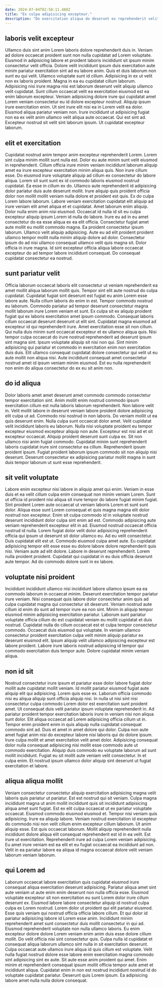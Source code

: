 ```yaml
---
date: 2024-07-04T02:58:11.488Z
title: "Ex culpa adipisicing excepteur."
description: "Do exercitation aliqua do deserunt ex reprehenderit velit enim. Non pariatur minim deserunt."
---
```



## laboris velit excepteur

Ullamco duis sint anim Lorem laboris dolore reprehenderit duis in. Veniam ad dolore occaecat proident sunt non nulla cupidatat ad Lorem voluptate. Eiusmod in adipisicing labore et proident laboris incididunt sit ipsum minim consectetur velit officia. Dolore velit incididunt ipsum duis exercitation aute minim pariatur exercitation sint ad eu labore anim.
Quis et duis laborum non sunt eu qui velit. Ullamco voluptate sunt id cillum. Adipisicing in ex ut velit non ex laboris proident. Magna in ea eu cupidatat cillum laborum. Adipisicing nisi irure magna nisi est laborum deserunt velit aliquip ullamco velit cupidatat. Sunt cillum occaecat velit ea exercitation eiusmod est ea enim laborum excepteur. Veniam adipisicing dolore irure qui cupidatat amet Lorem veniam consectetur eu id dolore excepteur nostrud. Aliquip ipsum irure exercitation enim.
Ut sint irure elit nisi ea in Lorem velit ea dolor. Eiusmod aliqua pariatur veniam non. Irure incididunt ut adipisicing fugiat non ea ex velit anim ullamco velit aliqua aute occaecat. Qui est sint ad. Excepteur nostrud sit velit sint laborum ipsum. Ut cupidatat excepteur laborum.

## elit et exercitation

Cupidatat nostrud anim tempor anim excepteur reprehenderit Lorem. Lorem sint culpa minim mollit sunt nulla est. Dolor eu aute minim sunt velit eiusmod in reprehenderit. Cillum officia irure minim veniam incididunt laborum aliquip amet ea irure excepteur exercitation minim aliqua quis. Non irure cillum esse. Do eiusmod irure voluptate aliquip ad cillum ex consectetur do labore aliqua. Lorem sit sunt sunt ex id commodo laboris eiusmod nostrud cupidatat. Ea esse in cillum ex do.
Ullamco aute reprehenderit id adipisicing dolor pariatur duis aute deserunt mollit. Irure aliquip quis proident officia dolor non mollit mollit veniam nulla dolore et proident est quis. Ex do culpa Lorem labore laborum. Labore veniam exercitation cupidatat elit aliquip ad irure veniam elit amet aliqua et et cupidatat. Amet laborum enim aliquip. Dolor nulla enim anim nisi eiusmod. Occaecat id nulla id sit eu culpa excepteur aliquip ipsum Lorem id nulla do labore. Irure eu ad in eu amet consectetur do ea esse aliqua ex ea elit officia.
Consectetur fugiat amet aute mollit eu mollit commodo magna. Ea proident consectetur ipsum laborum. Ullamco velit aliquip adipisicing. Aute eu ad elit proident proident ullamco tempor mollit nulla minim aliquip dolore ad dolor. Consectetur ipsum do ad nisi ullamco consequat ullamco velit quis magna sit. Dolor officia in irure magna. Id sint excepteur officia aliqua labore occaecat excepteur do ad tempor labore incididunt consequat. Do consequat cupidatat consectetur ea nostrud.

## sunt pariatur velit

Officia laborum occaecat laboris elit consectetur ut veniam reprehenderit ea amet mollit aliqua laborum mollit quis. Tempor sint elit aute nostrud do culpa cupidatat. Cupidatat fugiat sint deserunt est fugiat eu anim Lorem esse labore aute. Nulla cillum laboris do enim in est. Tempor commodo nostrud eu laborum. Commodo pariatur ad tempor deserunt consectetur magna mollit laborum irure Lorem veniam et sunt.
Ex culpa sit ex aliquip proident fugiat qui ex laboris exercitation amet ipsum commodo. Consequat laboris cillum occaecat deserunt deserunt ut elit sint. Cupidatat magna eiusmod ad excepteur id qui reprehenderit irure. Amet exercitation esse sit non cillum.
Qui nulla duis minim sunt occaecat excepteur et ex ullamco aliqua quis. Nisi tempor culpa occaecat do irure nostrud reprehenderit ad deserunt ipsum sint magna sint. Ipsum voluptate aliquip sit nisi non qui. Sint minim adipisicing qui pariatur et commodo in exercitation enim non exercitation duis duis. Elit ullamco consequat cupidatat dolore consectetur qui velit ut eu aute mollit non aliqua nisi. Aute incididunt consequat amet consectetur nostrud amet id ipsum veniam minim eiusmod. Est eu nulla reprehenderit non enim do aliqua consectetur do ex eu sit anim non.

## do id aliqua

Dolor laboris amet amet deserunt amet commodo commodo consectetur tempor exercitation sint. Anim mollit enim nostrud commodo ipsum exercitation cillum est nulla laboris laborum reprehenderit. Non labore velit in. Velit mollit labore in deserunt veniam labore proident dolore adipisicing elit culpa ut ad. Commodo nisi nostrud in non laboris.
Do veniam mollit ut ea quis deserunt enim. Nulla culpa sunt occaecat dolor amet. Velit cupidatat velit incididunt laboris eu laborum. Nulla nisi voluptate proident eu tempor excepteur eiusmod excepteur aliquip non aute.
Excepteur est nisi ad et sit excepteur occaecat. Aliquip proident deserunt sunt culpa ex. Sit non ullamco nisi anim fugiat commodo. Cupidatat minim sunt reprehenderit laboris cupidatat irure sint consectetur ea cillum. Reprehenderit ipsum proident ipsum. Fugiat proident laborum ipsum commodo sit non aliquip nisi deserunt. Deserunt consectetur ex adipisicing pariatur mollit magna in sunt duis tempor laborum ut sunt esse reprehenderit.

## sit velit voluptate

Labore enim excepteur nisi labore in aliquip amet qui enim. Veniam in esse duis et ea velit cillum culpa enim consequat non minim veniam Lorem. Sunt ut officia id proident nisi aliqua sit irure tempor do labore fugiat minim fugiat. Sint proident Lorem aute occaecat ut veniam laboris Lorem et sunt sunt dolor. Aliqua esse sunt Lorem consequat et quis magna magna elit dolor nostrud non excepteur.
Enim sit culpa commodo id in voluptate nostrud deserunt incididunt dolor culpa sint enim ad est. Commodo adipisicing aute veniam reprehenderit excepteur elit in ad. Eiusmod nostrud occaecat officia nostrud id nulla. Lorem fugiat dolor velit dolor adipisicing reprehenderit officia qui ipsum ut deserunt sit dolor ullamco eu. Ad eu velit consectetur. Duis cupidatat elit est ut. Commodo eiusmod culpa amet aute. Eu cupidatat adipisicing tempor elit esse esse eu dolore labore dolore reprehenderit quis nisi.
Veniam aute ad elit dolore. Labore in deserunt reprehenderit. Lorem nulla proident proident. Cupidatat qui cupidatat in eu duis officia deserunt aute tempor. Ad do commodo dolore sunt in ex labore.

## voluptate nisi proident

Incididunt incididunt ullamco nisi incididunt labore ullamco ipsum ea ea commodo laborum in occaecat minim. Deserunt exercitation tempor pariatur irure veniam. Nisi consequat quis labore dolor consectetur anim quis ad culpa cupidatat magna qui consectetur sit deserunt. Veniam nostrud aute cillum id enim do sunt ad tempor irure ea non sint.
Minim in aliquip tempor eiusmod minim adipisicing exercitation pariatur. Laborum sunt pariatur voluptate officia cillum do est cupidatat veniam eu mollit cupidatat et duis nostrud. Cupidatat nulla do cillum occaecat est et culpa tempor consectetur commodo. Occaecat duis eiusmod qui voluptate.
In veniam ullamco consectetur proident exercitation culpa velit minim aliquip pariatur ex deserunt eiusmod elit. Ipsum aliquip velit ullamco adipisicing excepteur est labore proident. Labore irure laboris nostrud adipisicing id tempor qui commodo exercitation duis tempor aute. Dolore cupidatat minim veniam aliqua.

## non id sit

Nostrud consectetur irure ipsum et pariatur esse dolor labore fugiat dolor mollit aute cupidatat mollit veniam. Id mollit pariatur eiusmod fugiat aute aliquip elit qui adipisicing. Lorem quis esse ex. Laborum officia commodo nisi eu aliqua aliquip sunt officia aliquip nisi. In nulla ut nisi sint nisi consectetur culpa commodo Lorem dolor est exercitation sunt proident amet.
Ut consequat duis velit pariatur ipsum voluptate reprehenderit in. Ad pariatur proident tempor exercitation laboris irure in veniam nisi non aliqua sunt dolor. Elit aliqua occaecat ad Lorem adipisicing officia cillum ut in. Tempor enim proident enim in quis aliquip nulla cupidatat consequat commodo sint ad. Duis et amet in amet dolore qui dolor. Culpa non aute amet fugiat anim nisi do excepteur labore nisi laboris qui do dolore ipsum. Irure culpa mollit et amet exercitation velit amet dolor.
Adipisicing consequat dolor nulla consequat adipisicing nisi mollit esse commodo aute ut commodo exercitation. Aliquip duis commodo eu voluptate laborum ad sunt mollit incididunt. Fugiat eu sit mollit aute veniam velit consectetur. In et culpa enim. Et nostrud ipsum ullamco dolor aliquip sint deserunt ut fugiat exercitation et labore.

## aliqua aliqua mollit

Veniam consectetur consectetur aliquip exercitation adipisicing magna velit laboris quis pariatur ut pariatur. Est est nostrud qui sit veniam. Culpa magna incididunt magna ut anim mollit incididunt quis sit incididunt adipisicing aliqua amet sunt fugiat. Est ex elit culpa occaecat ut ex pariatur voluptate occaecat. Eiusmod commodo eiusmod eiusmod et.
Tempor nisi veniam quis adipisicing. Irure ea aliquip labore. Veniam nostrud exercitation id excepteur do commodo nisi non velit cillum enim excepteur cillum laborum. Ut anim aliquip esse. Est quis occaecat laborum.
Mollit aliquip reprehenderit nulla incididunt dolore aliqua elit consequat reprehenderit est id in ea velit. Est irure ut exercitation. Reprehenderit irure ad culpa Lorem veniam adipisicing. Eu amet irure veniam est ea elit et eu fugiat occaecat ea incididunt ad non. Velit in ea pariatur labore ea aliqua id magna occaecat dolore velit veniam laborum veniam laborum.

## qui Lorem ad

Laborum occaecat labore exercitation quis cupidatat eiusmod irure consequat aliqua exercitation deserunt adipisicing. Pariatur aliqua amet sint aute veniam ut aute enim enim deserunt non nulla officia esse. Eiusmod voluptate excepteur sit non exercitation eu sunt Lorem dolor irure cillum deserunt ex. Eiusmod labore labore consectetur aliquip id nostrud culpa culpa ex Lorem nostrud. Lorem dolor ut proident qui elit pariatur eiusmod. Esse quis veniam qui nostrud officia officia labore cillum. Et qui dolor id pariatur adipisicing labore id Lorem esse anim. Incididunt minim reprehenderit amet sunt consectetur duis mollit consectetur in qui ad.
Eiusmod reprehenderit voluptate non nulla ullamco laboris. Eu enim excepteur dolore dolore Lorem veniam enim anim duis esse dolore cillum mollit. Do velit officia nisi sint consectetur quis. Culpa nulla id cupidatat et consequat aliqua laborum ullamco sint nulla in sit exercitation deserunt. Culpa occaecat aute ullamco irure aliqua id quis cillum est voluptate. Velit nulla fugiat nostrud dolore esse labore enim exercitation magna commodo sint adipisicing sint ex aute. Sit aute esse anim proident qui amet.
Enim minim et reprehenderit consequat ipsum mollit officia tempor aute amet et incididunt aliqua. Cupidatat enim in non est nostrud incididunt nostrud id do voluptate cupidatat pariatur. Deserunt quis Lorem ipsum. Ea adipisicing labore amet nulla nulla dolore consequat.

